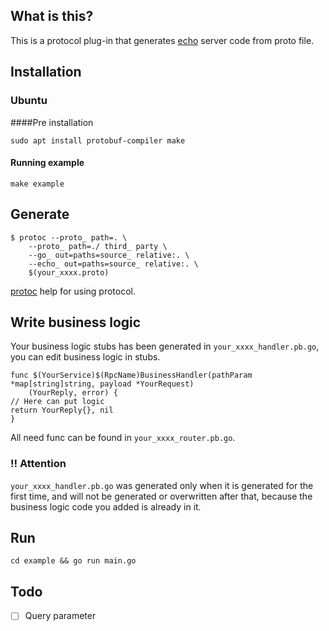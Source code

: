 ## What is this?
This is a protocol plug-in that generates [echo](https://github.com/labstack/echo) server code 
from proto file.
## Installation
### Ubuntu
####Pre installation
```
sudo apt install protobuf-compiler make
```

#### Running example
```
make example
```
## Generate
```
$ protoc --proto_ path=. \
    --proto_ path=./ third_ party \
    --go_ out=paths=source_ relative:. \
    --echo_ out=paths=source_ relative:. \
    $(your_xxxx.proto)
```
[protoc](https://github.com/protocolbuffers/protobuf) help for using protocol.
## Write business logic
Your business logic stubs has been generated in `your_xxxx_handler.pb.go`, 
you can edit business logic in stubs.
```
func $(YourService)$(RpcName)BusinessHandler(pathParam *map[string]string, payload *YourRequest) 
    (YourReply, error) {
// Here can put logic
return YourReply{}, nil
}
```
All need func can be found in `your_xxxx_router.pb.go`.

### :bangbang: Attention

`your_xxxx_handler.pb.go` was generated only when it is generated for the first time, and will not be 
generated or overwritten after that, because the business logic code you added is already in it.
## Run
``` 
cd example && go run main.go
```
## Todo
- [ ] Query parameter